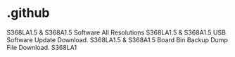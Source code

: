 # .github
S368LA1.5 &amp; S368A1.5 Software All Resolutions  S368LA1.5 &amp; S368A1.5 USB Software Update Download. S368LA1.5 &amp; S368A1.5 Board Bin Backup Dump File Download. S368LA1
